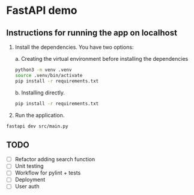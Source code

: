 # FastAPI demo

## Instructions for running the app on localhost

1. Install the dependencies. You have two options:

    a. Creating the virtual environment before installing the dependencies

    ```sh
    python3 -m venv .venv
    source .venv/bin/activate
    pip install -r requirements.txt
    ```

    b. Installing directly.

    ```sh
    pip install -r requirements.txt
    ```

2. Run the application.

```sh
fastapi dev src/main.py
```

## TODO

-   [ ] Refactor adding search function
-   [ ] Unit testing
-   [ ] Workflow for pylint + tests
-   [ ] Deployment
-   [ ] User auth
